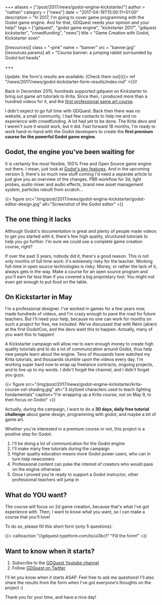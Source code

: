 +++
aliases = ["/post/2017/news/godot-engine-kickstarter/"]
author = "nathan"
category = ["news"]
date = "2017-04-19T15:00:11+01:00"
description = "In 2017, I'm going to cover game programming with the Godot game engine. And for that, GDQuest needs your opinion and your help!"
tags = ["gdquest", "godot game engine", "kickstarter 2017", "gdquest kickstarter", "crowdfunding", "news"]
title = "Game Creation with Godot, Kickstarter soon"

[[resources]]
  class = "-pink"
  name = "banner"
  src = "banner.jpg"
  [resources.params]
    alt = "Course banner: a jumping rabbit surrounded by Godot bot heads"

+++

Update: the form's results are available: [Check them out]({{< ref "/news/2017/news/godot-kickstarter-form-results/index.md" >}})!

Back in December 2015, hundreds supported gdquest on Kickstarter to bring out game art tutorials to Krita. Since then, I produced more than a hundred videos for it, and the [first professional game art course](//gumroad.com/l/krita-game-art-tutorial-1).

I didn't expect to go full time with GDQuest. Back then there was no website, a small community, I had few contacts to help me and no experience with crowdfunding. A lot had yet to be done. The Krita devs and I weren't sure it would work, but it did. Fast forward 18 months, I'm ready to work hand-in-hand with the Godot developers to create the **first premium course for the powerful Godot game engine**.


## Godot, the engine you've been waiting for

It is certainly the most flexible, 100% Free and Open Source game engine out there. I mean, just look at [Godot's key features](//godotengine.org/features). And in the upcoming version 3, there's so much new stuff coming I'd need a separate article to just give you an overview of the changes. PBR workflow for 3d, light probes, audio mixer and audio effects, brand new asset management system, particles rebuilt from scratch...


{{< figure src="/img/post/2017/news/godot-engine-kickstarter/godot-editor-design.jpg" alt="Screenshot of the Godot editor" >}}



## The one thing it lacks

Although Godot's documentation is great and plenty of people made videos to get you started with it, there's few high quality, structured tutorials to help you go further. I'm sure we could use a complete game creation course, right?

If over the past 3 years, nobody did it, there's a good reason. This is not only months of full time work: it's extremely risky for the teacher. Working full-time in open source technologies is risky. Money, or rather the lack of it, always gets in the way. Make a course for an open source program and you'll earn far less than if you covered a big proprietary tool. You might not even get enough to put food on the table.


## On Kickstarter in May

I'm a professional designer. I've worked in games for a few years now, made hundreds of videos, and I'm crazy enough to pave the road for future teachers. But I'll need your help, because no one can work for months on such a project for free, me included. We've discussed that with Rémi (akien) at the first GodotCon, and the devs want this to happen. Actually, many of you want this to happen!

A Kickstarter campaign will allow me to earn enough money to create high quality tutorials and to do a lot of communication around Godot, thus help new people learn about the engine. Tens of thousands have watched my Krita tutorials, and thousands stumble upon the videos every day. I'm working super hard now to wrap up freelance contracts, ongoing projects, and to live up to my words. I didn't forget the channel, and I didn't forget you guys.

{{< figure src="/img/post/2017/news/godot-engine-kickstarter/krita-course-cel-shading.jpg" alt="3 stylized characters used to teach lighting fundamentals" caption="I'm wrapping up a Krita course, out on May 9, to then focus on Godot" >}}

Actually, during the campaign, I want to do a **30 days, daily free tutorial challenge** about game design, programming with godot, and maybe a bit of game art.

Whether you're interested in a premium course or not, this project is a positive step for Godot:

1. I'll be doing a lot of communication for the Godot engine
1. I'll make many free tutorials during the campaign
1. Higher quality education means more Godot power users, who can in turn help newcomers
1. Professional content can poke the interest of creators who would pass on the engine otherwise
1. Once I proved you're ready to support a Godot instructor, other professional teachers will jump in


## What do YOU want?

The course will focus on 2d game creation, because that's what I've got experience with. Then, I want to know what you want, so I can make a course that you'll love!

To do so, please fill this short form (only 5 questions):

{{< calltoaction "//gdquest.typeform.com/to/ul3bc1" "Fill the form!" >}}


## Want to know when it starts?

1. Subscribe to the [GDQuest Youtube channel](//www.youtube.com/c/Gdquest?sub_confirmation=1)
2. Follow [GDQuest on Twitter](//twitter.com/NathanGDQuest)

I'll let you know when it starts ASAP. Feel free to ask me questions! I'll also share the results from the form when I've got everyone's thoughts on the project :)

Thank you for your time, and have a nice day!
